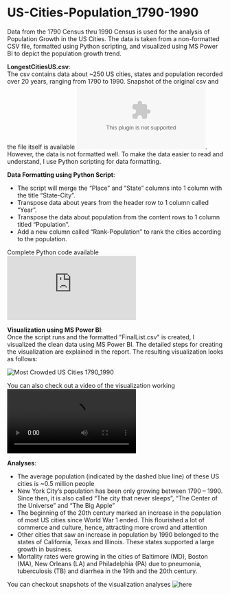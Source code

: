 # US-Cities-Population_1790-1990
Data from the 1790 Census thru 1990 Census is used for the analysis of Population Growth in the US Cities. The data is taken from a non-formatted CSV file, formatted using Python scripting, and visualized using MS Power BI to depict the population growth trend.

**LongestCitiesUS.csv**:  
The csv contains data about ~250 US cities, states and population recorded over 20 years, ranging from 1790 to 1990. Snapshot of the original csv and the file itself is available ![here](https://github.com/hetaShah27/US-Cities-Population_1790-1990/blob/master/LargestCitiesUS.csv). However, the data is not formatted well. To make the data easier to read and understand, I use Python scripting for data formatting.  

**Data Formatting using Python Script**:  
- The script will merge the “Place” and “State” columns into 1 column with the title “State-City”.
- Transpose data about years from the header row to 1 column called “Year”.
- Transpose the data about population from the content rows to 1 column titled “Population”.
- Add a new column called “Rank-Population” to rank the cities according to the population.

Complete Python code available ![here](https://github.com/hetaShah27/US-Cities-Population_1790-1990/blob/master/cities_script.py)

**Visualization using MS Power BI**:  
Once the script runs and the formatted "FinalList.csv" is created, I visualized the clean data using MS Power BI. The detailed steps for creating the visualization are explained in the report. The resulting visualization looks as follows:

![Most Crowded US Cities 1790_1990](https://github.com/hetaShah27/US-Cities-Population_1790-1990/blob/master/Snapshots/mostCrowdedUSCitiesViz.png)

You can also check out a video of the visualization working ![here](https://github.com/hetaShah27/US-Cities-Population_1790-1990/blob/master/US%20Cities%20Population%20Growth%20Analysis.webm)  

**Analyses**:  
- The average population (indicated by the dashed blue line) of these US cities is ~0.5 million people
- New York City’s population has been only growing between 1790 – 1990. Since then, it is also called “The city that never sleeps”, “The Center of the Universe” and “The Big Apple”
- The beginning of the 20th century marked an increase in the population of most US cities since World War 1 ended. This flourished a lot of commerce and culture, hence, attracting more crowd and attention
- Other cities that saw an increase in population by 1990 belonged to the states of California, Texas and Illinois. These states supported a large growth in business.
- Mortality rates were growing in the cities of Baltimore (MD), Boston (MA), New Orleans (LA) and Philadelphia (PA) due to pneumonia, tuberculosis (TB) and diarrhea in the 19th and the 20th century.  

You can checkout snapshots of the visualization analyses ![here](https://github.com/hetaShah27/US-Cities-Population_1790-1990/tree/master/Snapshots)
